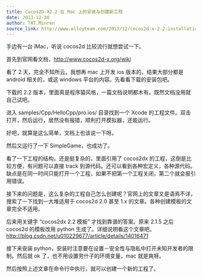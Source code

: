 ```yaml
---
title: Cocos2D-X2.2 在 Mac 上的安装与创建新工程
date: 2013-12-30
author: TAT.Minren
source_link: http://www.alloyteam.com/2013/12/cocos2d-x-2-2-installation-and-create-a-new-project-on-a-mac/
---
```


<!-- {% raw %} - for jekyll -->

手边有一台 iMac，听说 cocos2d 比较流行就想尝试一下。

首先到官网看文档，<http://www.cocos2d-x.org/wiki>

看了 2 天，完全不知所云。我想再 mac 上开发 ios 版本的，结果大部分都是 android 相关的，或这 windows 平台的内容。先看看下载的安装包吧。

下载的 2.2 版本，里面真是程序猿风格，一篇文档说明都木有。既然文档没用就自己试吧。

进入 samples/Cpp/HelloCpp/pro.ios/ 目录找到一个 Xcode 的工程文件。双击打开，然后运行，居然没有报错，顺利打开模拟器，还能运行。

好吧，就算是这么简单，文档上也该说一下呀。

然后又运行了一下 SimpleGame，也成功了。

看了一下工程的结构，还是挺复杂的，里面引用了 cocos2dx 的工程，这倒是比较方便，有问题可以直接 track 到源代码。还可以看到各种宏定义，各种源代码。缺点是在同一时间只能打开一个工程，如果不把第一个工程关闭，第二个就会报引用错误。

接下来的问题是，这么复杂的工程自己怎么创建呢？官网上的文章又是语焉不详，搜索了一下找到一大堆适用于 cocos2d 2.0 甚至 1.x 的文章。各种创建模板的文章完全不适用。

后来用关键字 “cocos2dx 2.2 模板” 才找到靠谱的答案。原来 2.1.5 之后 cocos2d 的模板改用 python 生成了。详细说明看这个文章吧。<http://blog.csdn.net/u010229677/article/details/14016471>

接下来安装 python，安装时注意要在设置－安全性与隐私中打开未知开发者的限制。然后就 ok 了，也不用设置劳什子的环境变量，mac 就是爽呀。

然后按照上述文章在命令行中执行，就可以创建一个新的工程了。

<!-- {% endraw %} - for jekyll -->